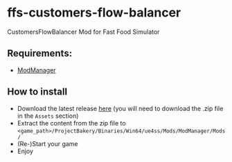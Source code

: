 # ffs-customers-flow-balancer
CustomersFlowBalancer Mod for Fast Food Simulator

## Requirements:
- [ModManager](https://github.com/my-name-is-samael/ffs-modmanager)

## How to install
- Download the latest release [here](https://github.com/my-name-is-samael/ffs-customers-flow-balancer/releases) (you will need to download the .zip file in the `Assets` section)
- Extract the content from the zip file to `<game_path>/ProjectBakery/Binaries/Win64/ue4ss/Mods/ModManager/Mods/`
- (Re-)Start your game
- Enjoy